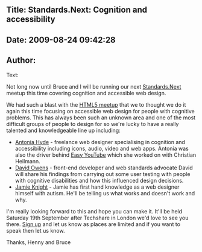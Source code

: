 Title: Standards.Next: Cognition and accessibility
----
Date: 2009-08-24 09:42:28
----
Author: 
----
Text:

<p>Not long now until Bruce and I will be running our next <a href="http://www.standards-next.org">Standards.Next</a> meetup this time covering cognition and accessible web design.</p>

<p>We had such a blast with the <a href="http://my.opera.com/ODIN/blog/2009/07/01/standards-next-presentations">HTML5 meetup</a> that we to thought we do it again this time focusing on accessible web design for people with cognitive problems. This has always been such an unknown area and one of the most difficult groups of people to design for so we&#39;re lucky to have a really talented and knowledgeable line up including:</p>

<ul>
<li><a href="http://hiantonia.wordpress.com/">Antonia Hyde</a> - freelance web designer specialising in cognition and accessibility including icons, audio, video and web apps. Antonia was also the driver behind <a href="http://icant.co.uk/easy-youtube/">Easy YouTube</a> which she worked on with Christian Heilmann.</li>
<li><a href="http://fineartdavid.com/">David Owens</a> - front-end developer and web standards advocate David will share his findings from carrying out some user testing with people with cognitive disabilities and how this influenced design decisions. 
<li><a href="http://www.jkg3.com/">Jamie Knight</a> - Jamie has first hand knowledge as a web designer himself with autism. He&#39;ll be telling us what works and doesn&#39;t work and why.</li>
</li></ul>

<p>I&#39;m really looking forward to this and hope you can make it. It&#39;ll be held Saturday 19th September after Techshare in London we&#39;d love to see you there. <a href="http://upcoming.yahoo.com/event/4235828/">Sign up</a> and let us know as places are limited and if you want to speak then let us know.</p>

<p>Thanks, Henny and Bruce</p>
